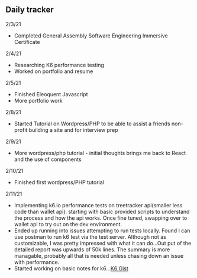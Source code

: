 ## Daily tracker
2/3/21
- Completed General Assembly Software Engineering Immersive Certificate

2/4/21
- Researching K6 performance testing
- Worked on portfolio and resume

2/5/21
- Finished Eleoquent Javascript
- More portfolio work

2/8/21
- Started Tutorial on Wordpress/PHP to be able to assist a friends non-profit building a site and for interview prep

2/9/21
- More wordpress/php tutorial - initial thoughts brings me back to React and the use of components 

2/10/21
- Finished first wordpress/PHP tutorial

2/11/21
- Implementing k6.io performance tests on treetracker api(smaller less code than wallet api).  starting with basic provided scripts to understand the process and how the api works.  Once fine tuned, swapping over to wallet api to try out on the dev environment.
- Ended up running into issues attempting to run tests locally.  Found I can use postman to run k6 test via the test server.  Although not as customizable, I was pretty impressed with what it can do...Out put of the detailed report was upwards of 50k lines.  The summary is more managable, probably all that is needed unless chasing down an issue with performance.
- Started working on basic notes for k6...[K6 Gist](https://gist.github.com/mdcoxe/0d1e208238689ee90c71cfaec108fe6d)
